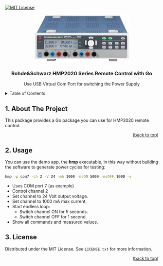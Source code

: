 
<div id="top"></div>

<!-- PROJECT SHIELDS -->
<!--
*** I'm using markdown "reference style" links for readability.
*** Reference links are enclosed in brackets [ ] instead of parentheses ( ).
*** See the bottom of this document for the declaration of the reference variables
*** for contributors-url, forks-url, etc. This is an optional, concise syntax you may use.
*** https://www.markdownguide.org/basic-syntax/#reference-style-links

[![Contributors][contributors-shield]][contributors-url]
[![Forks][forks-shield]][forks-url]
[![Stargazers][stars-shield]][stars-url]
[![Issues][issues-shield]][issues-url]
[![LinkedIn][linkedin-shield]][linkedin-url]
-->

[![MIT License][license-shield]][license-url]

<!-- PROJECT LOGO -->
<div align="center">
  <a href="https://github.com/othneildrew/Best-README-Template"><img src="images/logo.jfif" alt="Logo"></a>
  <h3 align="center">Rohde&Schwarz HMP2020 Series Remote Control with Go</h3>
  <p align="center"> Use USB Virtual Com Port for switching the Power Supply</p>
</div>

<!-- TABLE OF CONTENTS -->
<details>
  <summary>Table of Contents</summary>

<!-- vscode-markdown-toc -->

- [1. About The Project](#1-about-the-project)
- [2. Usage](#2-usage)
- [3. License](#3-license)

<!-- vscode-markdown-toc-config
	numbering=true
	autoSave=true
	/vscode-markdown-toc-config -->
<!-- /vscode-markdown-toc -->

  </ol>
</details>

<!-- ABOUT THE PROJECT -->
##  1. <a name='AboutTheProject'></a>About The Project

This package provides a Go package you can use for HMP2020 remote control.

<p align="right">(<a href="#top">back to top</a>)</p>

##  2. <a name='Usage'></a>Usage

You can use the demo app, the **hmp** executable, in this way without building the software to generate power cycles for testing:

```bash
hmp -p com7 -ch 2 -V 24 -mA 1000 -msON 5000 -msOFF 1000 -v
```

* Uses COM port 7 (as example)
* Control channel 2
* Set channel to 24 Volt output voltage.
* Set channel to 1000 mA max current.
* Start endless loop:
  * Switch channel ON for 5 seconds.
  * Switch channel OFF for 1 second.
* Show all commands and measured values.

<!-- LICENSE -->
##  3. <a name='License'></a>License

Distributed under the MIT License. See `LICENSE.txt` for more information.

<p align="right">(<a href="#top">back to top</a>)</p>

<!-- MARKDOWN LINKS & IMAGES -->
<!-- https://www.markdownguide.org/basic-syntax/#reference-style-links -->
[contributors-shield]: https://img.shields.io/github/contributors/othneildrew/Best-README-Template.svg?style=for-the-badge
[contributors-url]: https://github.com/othneildrew/Best-README-Template/graphs/contributors
[forks-shield]: https://img.shields.io/github/forks/othneildrew/Best-README-Template.svg?style=for-the-badge
[forks-url]: https://github.com/othneildrew/Best-README-Template/network/members
[stars-shield]: https://img.shields.io/github/stars/othneildrew/Best-README-Template.svg?style=for-the-badge
[stars-url]: https://github.com/othneildrew/Best-README-Template/stargazers
[issues-shield]: https://img.shields.io/github/issues/othneildrew/Best-README-Template.svg?style=for-the-badge
[issues-url]: https://github.com/othneildrew/Best-README-Template/issues
[license-shield]: https://img.shields.io/github/license/othneildrew/Best-README-Template.svg?style=for-the-badge
[license-url]: https://github.com/othneildrew/Best-README-Template/blob/master/LICENSE.txt
[linkedin-shield]: https://img.shields.io/badge/-LinkedIn-black.svg?style=for-the-badge&logo=linkedin&colorB=555
[linkedin-url]: https://linkedin.com/in/othneildrew
[product-screenshot]: images/screenshot.png
